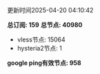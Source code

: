 更新时间2025-04-20 04:10:42

**总订阅: 159**
**总节点: 40980**
- vless节点: 15064
- hysteria2节点: 1

**google ping有效节点: 958**
